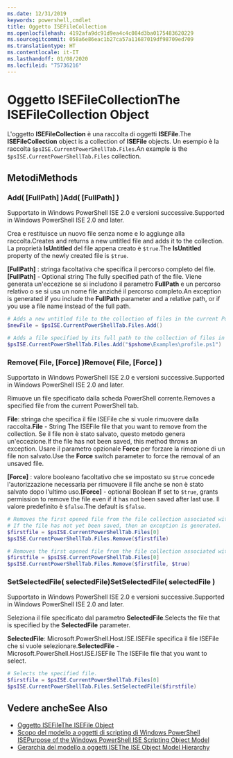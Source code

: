 ```yaml
---
ms.date: 12/31/2019
keywords: powershell,cmdlet
title: Oggetto ISEFileCollection
ms.openlocfilehash: 4192afa9dc91d9ea4c4c084d3ba0175483620229
ms.sourcegitcommit: 058a6e86eac1b27ca57a11687019df98709ed709
ms.translationtype: HT
ms.contentlocale: it-IT
ms.lasthandoff: 01/08/2020
ms.locfileid: "75736216"
---
```

# <a name="the-isefilecollection-object"></a><span data-ttu-id="dde7b-103">Oggetto ISEFileCollection</span><span class="sxs-lookup"><span data-stu-id="dde7b-103">The ISEFileCollection Object</span></span>

<span data-ttu-id="dde7b-104">L'oggetto **ISEFileCollection** è una raccolta di oggetti **ISEFile**.</span><span class="sxs-lookup"><span data-stu-id="dde7b-104">The **ISEFileCollection** object is a collection of **ISEFile** objects.</span></span> <span data-ttu-id="dde7b-105">Un esempio è la raccolta `$psISE.CurrentPowerShellTab.Files`.</span><span class="sxs-lookup"><span data-stu-id="dde7b-105">An example is the `$psISE.CurrentPowerShellTab.Files` collection.</span></span>

## <a name="methods"></a><span data-ttu-id="dde7b-106">Metodi</span><span class="sxs-lookup"><span data-stu-id="dde7b-106">Methods</span></span>

### <a name="add-fullpath-"></a><span data-ttu-id="dde7b-107">Add\( \[FullPath\] \)</span><span class="sxs-lookup"><span data-stu-id="dde7b-107">Add\( \[FullPath\] \)</span></span>

<span data-ttu-id="dde7b-108">Supportato in Windows PowerShell ISE 2.0 e versioni successive.</span><span class="sxs-lookup"><span data-stu-id="dde7b-108">Supported in Windows PowerShell ISE 2.0 and later.</span></span>

<span data-ttu-id="dde7b-109">Crea e restituisce un nuovo file senza nome e lo aggiunge alla raccolta.</span><span class="sxs-lookup"><span data-stu-id="dde7b-109">Creates and returns a new untitled file and adds it to the collection.</span></span> <span data-ttu-id="dde7b-110">La proprietà **IsUntitled** del file appena creato è `$true`.</span><span class="sxs-lookup"><span data-stu-id="dde7b-110">The **IsUntitled** property of the newly created file is `$true`.</span></span>

<span data-ttu-id="dde7b-111">**\[FullPath\]** : stringa facoltativa che specifica il percorso completo del file.</span><span class="sxs-lookup"><span data-stu-id="dde7b-111">**\[FullPath\]** - Optional string The fully specified path of the file.</span></span> <span data-ttu-id="dde7b-112">Viene generata un'eccezione se si includono il parametro **FullPath** e un percorso relativo o se si usa un nome file anziché il percorso completo.</span><span class="sxs-lookup"><span data-stu-id="dde7b-112">An exception is generated if you include the **FullPath** parameter and a relative path, or if you use a file name instead of the full path.</span></span>

```powershell
# Adds a new untitled file to the collection of files in the current PowerShell tab.
$newFile = $psISE.CurrentPowerShellTab.Files.Add()

# Adds a file specified by its full path to the collection of files in the current PowerShell tab.
$psISE.CurrentPowerShellTab.Files.Add("$pshome\Examples\profile.ps1")
```

### <a name="remove-file-force-"></a><span data-ttu-id="dde7b-113">Remove\( File, \[Force\] \)</span><span class="sxs-lookup"><span data-stu-id="dde7b-113">Remove\( File, \[Force\] \)</span></span>

<span data-ttu-id="dde7b-114">Supportato in Windows PowerShell ISE 2.0 e versioni successive.</span><span class="sxs-lookup"><span data-stu-id="dde7b-114">Supported in Windows PowerShell ISE 2.0 and later.</span></span>

<span data-ttu-id="dde7b-115">Rimuove un file specificato dalla scheda PowerShell corrente.</span><span class="sxs-lookup"><span data-stu-id="dde7b-115">Removes a specified file from the current PowerShell tab.</span></span>

<span data-ttu-id="dde7b-116">**File**: stringa che specifica il file ISEFile che si vuole rimuovere dalla raccolta.</span><span class="sxs-lookup"><span data-stu-id="dde7b-116">**File** - String The ISEFile file that you want to remove from the collection.</span></span> <span data-ttu-id="dde7b-117">Se il file non è stato salvato, questo metodo genera un'eccezione.</span><span class="sxs-lookup"><span data-stu-id="dde7b-117">If the file has not been saved, this method throws an exception.</span></span> <span data-ttu-id="dde7b-118">Usare il parametro opzionale **Force** per forzare la rimozione di un file non salvato.</span><span class="sxs-lookup"><span data-stu-id="dde7b-118">Use the **Force** switch parameter to force the removal of an unsaved file.</span></span>

<span data-ttu-id="dde7b-119">**\[Force\]** : valore booleano facoltativo che se impostato su `$true` concede l'autorizzazione necessaria per rimuovere il file anche se non è stato salvato dopo l'ultimo uso.</span><span class="sxs-lookup"><span data-stu-id="dde7b-119">**\[Force\]** - optional Boolean If set to `$true`, grants permission to remove the file even if it has not been saved after last use.</span></span> <span data-ttu-id="dde7b-120">Il valore predefinito è `$false`.</span><span class="sxs-lookup"><span data-stu-id="dde7b-120">The default is `$false`.</span></span>

```powershell
# Removes the first opened file from the file collection associated with the current PowerShell tab.
# If the file has not yet been saved, then an exception is generated.
$firstfile = $psISE.CurrentPowerShellTab.Files[0]
$psISE.CurrentPowerShellTab.Files.Remove($firstfile)

# Removes the first opened file from the file collection associated with the current PowerShell tab, even if it has not been saved.
$firstfile = $psISE.CurrentPowerShellTab.Files[0]
$psISE.CurrentPowerShellTab.Files.Remove($firstfile, $true)
```

### <a name="setselectedfile-selectedfile-"></a><span data-ttu-id="dde7b-121">SetSelectedFile\( selectedFile\)</span><span class="sxs-lookup"><span data-stu-id="dde7b-121">SetSelectedFile\( selectedFile \)</span></span>

<span data-ttu-id="dde7b-122">Supportato in Windows PowerShell ISE 2.0 e versioni successive.</span><span class="sxs-lookup"><span data-stu-id="dde7b-122">Supported in Windows PowerShell ISE 2.0 and later.</span></span>

<span data-ttu-id="dde7b-123">Seleziona il file specificato dal parametro **SelectedFile**.</span><span class="sxs-lookup"><span data-stu-id="dde7b-123">Selects the file that is specified by the **SelectedFile** parameter.</span></span>

<span data-ttu-id="dde7b-124">**SelectedFile**: Microsoft.PowerShell.Host.ISE.ISEFile specifica il file ISEFile che si vuole selezionare.</span><span class="sxs-lookup"><span data-stu-id="dde7b-124">**SelectedFile** - Microsoft.PowerShell.Host.ISE.ISEFile The ISEFile file that you want to select.</span></span>

```powershell
# Selects the specified file.
$firstfile = $psISE.CurrentPowerShellTab.Files[0]
$psISE.CurrentPowerShellTab.Files.SetSelectedFile($firstfile)
```

## <a name="see-also"></a><span data-ttu-id="dde7b-125">Vedere anche</span><span class="sxs-lookup"><span data-stu-id="dde7b-125">See Also</span></span>

- [<span data-ttu-id="dde7b-126">Oggetto ISEFile</span><span class="sxs-lookup"><span data-stu-id="dde7b-126">The ISEFile Object</span></span>](The-ISEFile-Object.md)
- [<span data-ttu-id="dde7b-127">Scopo del modello a oggetti di scripting di Windows PowerShell ISE</span><span class="sxs-lookup"><span data-stu-id="dde7b-127">Purpose of the Windows PowerShell ISE Scripting Object Model</span></span>](Purpose-of-the-Windows-PowerShell-ISE-Scripting-Object-Model.md)
- [<span data-ttu-id="dde7b-128">Gerarchia del modello a oggetti ISE</span><span class="sxs-lookup"><span data-stu-id="dde7b-128">The ISE Object Model Hierarchy</span></span>](The-ISE-Object-Model-Hierarchy.md)
